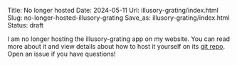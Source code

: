 Title: No longer hosted
Date: 2024-05-11
Url: illusory-grating/index.html
Slug: no-longer-hosted-illusory-grating
Save_as: illusory-grating/index.html
Status: draft

I am no longer hosting the illusory-grating app on my website. You can read more about it and view details about how to host it yourself on its [git repo](https://gitlab.com/billbrod/illusory-grating). Open an issue if you have questions!
